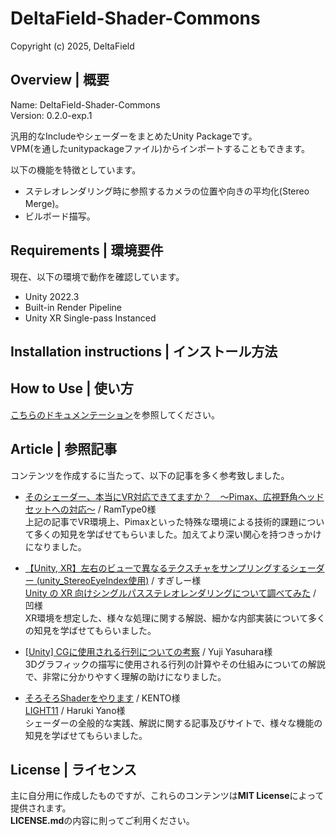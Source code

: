 # DeltaField-Shader-Commons
Copyright (c) 2025, DeltaField



## Overview | 概要
Name: DeltaField-Shader-Commons<br>
Version: 0.2.0-exp.1<br>

汎用的なIncludeやシェーダーをまとめたUnity Packageです。<br>
VPM(を通したunitypackageファイル)からインポートすることもできます。<br>

以下の機能を特徴としています。
* ステレオレンダリング時に参照するカメラの位置や向きの平均化(Stereo Merge)。
* ビルボード描写。

## Requirements | 環境要件
現在、以下の環境で動作を確認しています。
* Unity 2022.3
* Built-in Render Pipeline
* Unity XR Single-pass Instanced

## Installation instructions | インストール方法



## How to Use | 使い方
[こちらのドキュメンテーション](https://github.com/r-delta-c/DeltaField-Shader-Commons/blob/main/Documentation~/shader_commons.md "Documentation~/shader_commons.md")を参照してください。<br>

## Article | 参照記事
コンテンツを作成するに当たって、以下の記事を多く参考致しました。
* [そのシェーダー、本当にVR対応できてますか？　～Pimax、広視野角ヘッドセットへの対応～](https://qiita.com/RamType0/items/baf2b9d5ce0f9fc458be) / RamType0様<br>
上記の記事でVR環境上、Pimaxといった特殊な環境による技術的課題について多くの知見を学ばせてもらいました。加えてより深い関心を持つきっかけになりました。

* [【Unity, XR】左右のビューで異なるテクスチャをサンプリングするシェーダー (unity_StereoEyeIndex使用)](https://tsgcpp.hateblo.jp/entry/2020/06/23/204257) / すぎしー様<br>
[Unity の XR 向けシングルパスステレオレンダリングについて調べてみた](https://tips.hecomi.com/entry/2018/11/04/232219) / 凹様<br>
XR環境を想定した、様々な処理に関する解説、細かな内部実装について多くの知見を学ばせてもらいました。

* [[Unity] CGに使用される行列についての考察](https://qiita.com/yuji_yasuhara/items/8d63455d1d277af4c270) / Yuji Yasuhara様<br>
3Dグラフィックの描写に使用される行列の計算やその仕組みについての解説で、非常に分かりやすく理解の助けになりました。

* [そろそろShaderをやります](https://zenn.dev/kento_o) / KENTO様<br>
[LIGHT11](https://light11.hatenadiary.com/) / Haruki Yano様<br>
シェーダーの全般的な実践、解説に関する記事及びサイトで、様々な機能の知見を学ばせてもらいました。



## License | ライセンス
主に自分用に作成したものですが、これらのコンテンツは**MIT License**によって提供されます。<br>
**LICENSE.md**の内容に則ってご利用ください。
